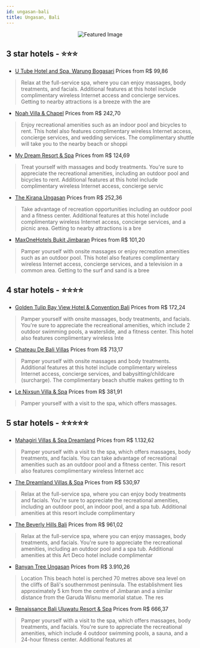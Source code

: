 ```yaml
---
id: ungasan-bali
title: Ungasan, Bali
---
```


<center><img src="https://i.travelapi.com/hotels/10000000/9330000/9322900/9322850/a54e8e0a_z.jpg" alt="Featured Image" /></center>


##  3 star hotels - ⭐️⭐️⭐️

-    [U Tube Hotel and Spa, Warung Bogasari](https://us.hurb.com/hotels/ungasan/u-tube-hotel-and-spa-warung-bogasari-JNP-JP949615?cmp=18055) Prices from R$ 99,86
   > Relax at the full-service spa, where you can enjoy massages, body treatments, and facials. Additional features at this hotel include complimentary wireless Internet access and concierge services. Getting to nearby attractions is a breeze with the are
-    [Noah Villa & Chapel](https://us.hurb.com/hotels/ungasan/noah-villa-chapel-JNP-JP608479?cmp=18055) Prices from R$ 242,70
   > Enjoy recreational amenities such as an indoor pool and bicycles to rent. This hotel also features complimentary wireless Internet access, concierge services, and wedding services. The complimentary shuttle will take you to the nearby beach or shoppi
-    [My Dream Resort & Spa](https://us.hurb.com/hotels/ungasan/my-dream-resort-spa-JNP-JP603776?cmp=18055) Prices from R$ 124,69
   > Treat yourself with massages and body treatments. You're sure to appreciate the recreational amenities, including an outdoor pool and bicycles to rent. Additional features at this hotel include complimentary wireless Internet access, concierge servic
-    [The Kirana Ungasan](https://us.hurb.com/hotels/ungasan/the-kirana-ungasan-JNP-JP02137T?cmp=18055) Prices from R$ 252,36
   > Take advantage of recreation opportunities including an outdoor pool and a fitness center. Additional features at this hotel include complimentary wireless Internet access, concierge services, and a picnic area. Getting to nearby attractions is a bre
-    [MaxOneHotels Bukit Jimbaran](https://us.hurb.com/hotels/ungasan/maxonehotels-bukit-jimbaran-JNP-JP639695?cmp=18055) Prices from R$ 101,20
   > Pamper yourself with onsite massages or enjoy recreation amenities such as an outdoor pool. This hotel also features complimentary wireless Internet access, concierge services, and a television in a common area. Getting to the surf and sand is a bree

##  4 star hotels - ⭐️⭐️⭐️⭐️

-    [Golden Tulip Bay View Hotel & Convention Bali](https://us.hurb.com/hotels/ungasan/golden-tulip-bay-view-hotel-convention-bali-JNP-JP312429?cmp=18055) Prices from R$ 172,24
   > Pamper yourself with onsite massages, body treatments, and facials. You're sure to appreciate the recreational amenities, which include 2 outdoor swimming pools, a waterslide, and a fitness center. This hotel also features complimentary wireless Inte
-    [Chateau De Bali Villas](https://us.hurb.com/hotels/ungasan/chateau-de-bali-villas-JNP-JP307121?cmp=18055) Prices from R$ 713,17
   > Pamper yourself with onsite massages and body treatments. Additional features at this hotel include complimentary wireless Internet access, concierge services, and babysitting/childcare (surcharge). The complimentary beach shuttle makes getting to th
-    [Le Nixsun Villa & Spa](https://us.hurb.com/hotels/ungasan/le-nixsun-villa-spa-JNP-JP887128?cmp=18055) Prices from R$ 381,91
   > Pamper yourself with a visit to the spa, which offers massages.

##  5 star hotels - ⭐️⭐️⭐️⭐️⭐️

-    [Mahagiri Villas & Spa Dreamland](https://us.hurb.com/hotels/ungasan/mahagiri-villas-spa-dreamland-JNP-JP742853?cmp=18055) Prices from R$ 1.132,62
   > Pamper yourself with a visit to the spa, which offers massages, body treatments, and facials. You can take advantage of recreational amenities such as an outdoor pool and a fitness center. This resort also features complimentary wireless Internet acc
-    [The Dreamland Villas & Spa](https://us.hurb.com/hotels/ungasan/the-dreamland-villas-spa-JNP-JP743972?cmp=18055) Prices from R$ 530,97
   > Relax at the full-service spa, where you can enjoy body treatments and facials. You're sure to appreciate the recreational amenities, including an outdoor pool, an indoor pool, and a spa tub. Additional amenities at this resort include complimentary 
-    [The Beverly Hills Bali](https://us.hurb.com/hotels/ungasan/the-beverly-hills-bali-JNP-JP078775?cmp=18055) Prices from R$ 961,02
   > Relax at the full-service spa, where you can enjoy massages, body treatments, and facials. You're sure to appreciate the recreational amenities, including an outdoor pool and a spa tub. Additional amenities at this Art Deco hotel include complimentar
-    [Banyan Tree Ungasan](https://us.hurb.com/hotels/ungasan/banyan-tree-ungasan-JNP-JP905821?cmp=18055) Prices from R$ 3.910,26
   > Location
This beach hotel is perched 70 metres above sea level on the cliffs of Bali&apos;s southernmost peninsula. The establishment lies approximately 5 km from the centre of Jimbaran and a similar distance from the Garuda Wisnu memorial statue. The res
-    [Renaissance Bali Uluwatu Resort & Spa](https://us.hurb.com/hotels/ungasan/renaissance-bali-uluwatu-resort-spa-JNP-JP02663H?cmp=18055) Prices from R$ 666,37
   > Pamper yourself with a visit to the spa, which offers massages, body treatments, and facials. You're sure to appreciate the recreational amenities, which include 4 outdoor swimming pools, a sauna, and a 24-hour fitness center. Additional features at 
